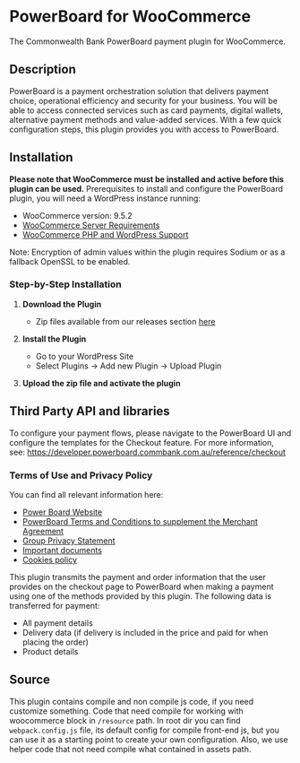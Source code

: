 # PowerBoard for WooCommerce #

The Commonwealth Bank PowerBoard payment plugin for WooCommerce.

## Description ##

PowerBoard is a payment orchestration solution that delivers payment choice, operational efficiency and security for your business. You will be able to access connected services such as card payments, digital wallets, alternative payment methods and value-added services.
With a few quick configuration steps, this plugin provides you with access to PowerBoard.

## Installation ##

**Please note that WooCommerce must be installed and active before this plugin can be used.**
Prerequisites to install and configure the PowerBoard plugin, you will need a WordPress instance running:
- WooCommerce version: 9.5.2
- [WooCommerce Server Requirements](https://woocommerce.com/document/server-requirements/)
- [WooCommerce PHP and WordPress Support](https://woocommerce.com/document/update-php-wordpress/)

Note: Encryption of admin values within the plugin requires Sodium or as a fallback OpenSSL to be enabled.

### Step-by-Step Installation

1. **Download the Plugin**

   - Zip files available from our releases section [here](https://github.com/CommBank-PowerBoard/powerboard-e-commerce-woo/releases/latest)

2. **Install the Plugin**
   - Go to your WordPress Site
   - Select Plugins -> Add new Plugin -> Upload Plugin

3. **Upload the zip file and activate the plugin**

## Third Party API and libraries
To configure your payment flows, please navigate to the PowerBoard UI and configure the templates for the Checkout feature. For more information, see:
https://developer.powerboard.commbank.com.au/reference/checkout

### Terms of Use and Privacy Policy

You can find all relevant information here:

- [Power Board Website](https://www.commbank.com.au/business/payments/take-online-payments/powerboard.html)
- [PowerBoard Terms and Conditions to supplement the Merchant Agreement](https://www.commbank.com.au/content/dam/commbank-assets/business/merchants/2022-09/powerboard-terms-and-conditions-july-2022.pdf)
- [Group Privacy Statement](https://www.commbank.com.au/support/privacy.html?ei=CB-footer_privacy)
- [Important documents](https://www.commbank.com.au/important-info.html?ei=CB-footer_ImportantDocs)
- [Cookies policy](https://www.commbank.com.au/important-info/cookies.html?ei=CB-footer_cookies)

This plugin transmits the payment and order information that the user provides on the checkout page to PowerBoard when making a payment using one of the methods provided by this plugin.
The following data is transferred for payment:
* All payment details
* Delivery data (if delivery is included in the price and paid for when placing the order)
* Product details

## Source

This plugin contains compile and non compile js code, if you need customize something. Code that need compile for working with woocommerce block in `/resource` path.
In root dir you can find `webpack.config.js` file, its default config for compile front-end js, but you can use it as a starting point to create your own configuration.
Also, we use helper code that not need compile what contained in assets path.